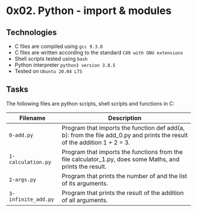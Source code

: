# 0x02. Python - import & modules

## Technologies
* C files are compiled using `gcc 9.3.0`
* C files are written according to the standard `C89 with GNU extensions`
* Shell scripts tested using `bash`
* Python interpreter `python3 version 3.8.5`
* Tested on `Ubuntu 20.04 LTS`

## Tasks
The following files are python scripts, shell scripts and functions in C:

| Filename | Description |
| -------- | ----------- |
| `0-add.py` | Program that imports the function def add(a, b): from the file add_0.py and prints the result of the addition 1 + 2 = 3. |
| `1-calculation.py` | Program that imports the functions from the file calculator_1.py, does some Maths, and prints the result. |
| `2-args.py` | Program that prints the number of and the list of its arguments. |
| `3-infinite_add.py` | Program that prints the result of the addition of all arguments. |
